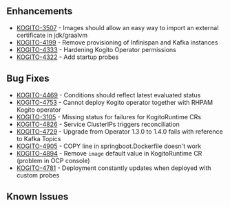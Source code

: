 <!-- Keep them in alphabetical order -->
## Enhancements
- [KOGITO-3507](https://issues.redhat.com/browse/KOGITO-3507) - Images should allow an easy way to import an external certificate in jdk/graalvm
- [KOGITO-4199](https://issues.redhat.com/browse/KOGITO-4199) - Remove provisioning of Infinispan and Kafka instances
- [KOGITO-4333](https://issues.redhat.com/browse/KOGITO-4333) - Hardening Kogito Operator permissions
- [KOGITO-4322](https://issues.redhat.com/browse/KOGITO-4322) - Add startup probes

## Bug Fixes
- [KOGITO-4469](https://issues.redhat.com/browse/KOGITO-4469) - Conditions should reflect latest evaluated status
- [KOGITO-4753](https://issues.redhat.com/browse/KOGITO-4753) - Cannot deploy Kogito operator together with RHPAM Kogito operator
- [KOGITO-3105](https://issues.redhat.com/browse/KOGITO-3105) - Missing status for failures for KogitoRuntime CRs
- [KOGITO-4826](https://issues.redhat.com/browse/KOGITO-4826) - Service ClusterIPs triggers reconciliation
- [KOGITO-4729](https://issues.redhat.com/browse/KOGITO-4729) - Upgrade from Operator 1.3.0 to 1.4.0 fails with reference to Kafka Topics
- [KOGITO-4905](https://issues.redhat.com/browse/KOGITO-4905) - COPY line in springboot.Dockerfile doesn't work
- [KOGITO-4894](https://issues.redhat.com/browse/KOGITO-4894) - Remove `image` default value in KogitoRuntime CR (problem in OCP console)
- [KOGITO-4781](https://issues.redhat.com/browse/KOGITO-4781) - Deployment constantly updates when deployed with custom probes

## Known Issues
